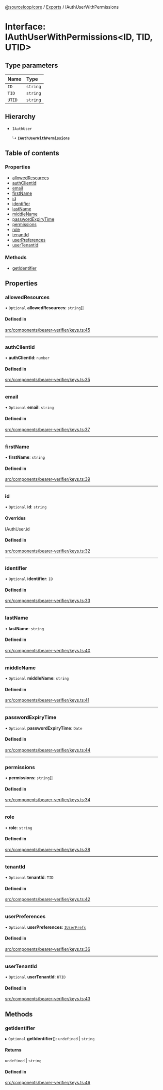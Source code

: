 [@sourceloop/core](../README.md) / [Exports](../modules.md) / IAuthUserWithPermissions

# Interface: IAuthUserWithPermissions<ID, TID, UTID\>

## Type parameters

| Name | Type |
| :------ | :------ |
| `ID` | `string` |
| `TID` | `string` |
| `UTID` | `string` |

## Hierarchy

- `IAuthUser`

  ↳ **`IAuthUserWithPermissions`**

## Table of contents

### Properties

- [allowedResources](IAuthUserWithPermissions.md#allowedresources)
- [authClientId](IAuthUserWithPermissions.md#authclientid)
- [email](IAuthUserWithPermissions.md#email)
- [firstName](IAuthUserWithPermissions.md#firstname)
- [id](IAuthUserWithPermissions.md#id)
- [identifier](IAuthUserWithPermissions.md#identifier)
- [lastName](IAuthUserWithPermissions.md#lastname)
- [middleName](IAuthUserWithPermissions.md#middlename)
- [passwordExpiryTime](IAuthUserWithPermissions.md#passwordexpirytime)
- [permissions](IAuthUserWithPermissions.md#permissions)
- [role](IAuthUserWithPermissions.md#role)
- [tenantId](IAuthUserWithPermissions.md#tenantid)
- [userPreferences](IAuthUserWithPermissions.md#userpreferences)
- [userTenantId](IAuthUserWithPermissions.md#usertenantid)

### Methods

- [getIdentifier](IAuthUserWithPermissions.md#getidentifier)

## Properties

### allowedResources

• `Optional` **allowedResources**: `string`[]

#### Defined in

[src/components/bearer-verifier/keys.ts:45](https://github.com/sourcefuse/loopback4-microservice-catalog/blob/089fc2dc0/packages/core/src/components/bearer-verifier/keys.ts#L45)

___

### authClientId

• **authClientId**: `number`

#### Defined in

[src/components/bearer-verifier/keys.ts:35](https://github.com/sourcefuse/loopback4-microservice-catalog/blob/089fc2dc0/packages/core/src/components/bearer-verifier/keys.ts#L35)

___

### email

• `Optional` **email**: `string`

#### Defined in

[src/components/bearer-verifier/keys.ts:37](https://github.com/sourcefuse/loopback4-microservice-catalog/blob/089fc2dc0/packages/core/src/components/bearer-verifier/keys.ts#L37)

___

### firstName

• **firstName**: `string`

#### Defined in

[src/components/bearer-verifier/keys.ts:39](https://github.com/sourcefuse/loopback4-microservice-catalog/blob/089fc2dc0/packages/core/src/components/bearer-verifier/keys.ts#L39)

___

### id

• `Optional` **id**: `string`

#### Overrides

IAuthUser.id

#### Defined in

[src/components/bearer-verifier/keys.ts:32](https://github.com/sourcefuse/loopback4-microservice-catalog/blob/089fc2dc0/packages/core/src/components/bearer-verifier/keys.ts#L32)

___

### identifier

• `Optional` **identifier**: `ID`

#### Defined in

[src/components/bearer-verifier/keys.ts:33](https://github.com/sourcefuse/loopback4-microservice-catalog/blob/089fc2dc0/packages/core/src/components/bearer-verifier/keys.ts#L33)

___

### lastName

• **lastName**: `string`

#### Defined in

[src/components/bearer-verifier/keys.ts:40](https://github.com/sourcefuse/loopback4-microservice-catalog/blob/089fc2dc0/packages/core/src/components/bearer-verifier/keys.ts#L40)

___

### middleName

• `Optional` **middleName**: `string`

#### Defined in

[src/components/bearer-verifier/keys.ts:41](https://github.com/sourcefuse/loopback4-microservice-catalog/blob/089fc2dc0/packages/core/src/components/bearer-verifier/keys.ts#L41)

___

### passwordExpiryTime

• `Optional` **passwordExpiryTime**: `Date`

#### Defined in

[src/components/bearer-verifier/keys.ts:44](https://github.com/sourcefuse/loopback4-microservice-catalog/blob/089fc2dc0/packages/core/src/components/bearer-verifier/keys.ts#L44)

___

### permissions

• **permissions**: `string`[]

#### Defined in

[src/components/bearer-verifier/keys.ts:34](https://github.com/sourcefuse/loopback4-microservice-catalog/blob/089fc2dc0/packages/core/src/components/bearer-verifier/keys.ts#L34)

___

### role

• **role**: `string`

#### Defined in

[src/components/bearer-verifier/keys.ts:38](https://github.com/sourcefuse/loopback4-microservice-catalog/blob/089fc2dc0/packages/core/src/components/bearer-verifier/keys.ts#L38)

___

### tenantId

• `Optional` **tenantId**: `TID`

#### Defined in

[src/components/bearer-verifier/keys.ts:42](https://github.com/sourcefuse/loopback4-microservice-catalog/blob/089fc2dc0/packages/core/src/components/bearer-verifier/keys.ts#L42)

___

### userPreferences

• `Optional` **userPreferences**: [`IUserPrefs`](IUserPrefs.md)

#### Defined in

[src/components/bearer-verifier/keys.ts:36](https://github.com/sourcefuse/loopback4-microservice-catalog/blob/089fc2dc0/packages/core/src/components/bearer-verifier/keys.ts#L36)

___

### userTenantId

• `Optional` **userTenantId**: `UTID`

#### Defined in

[src/components/bearer-verifier/keys.ts:43](https://github.com/sourcefuse/loopback4-microservice-catalog/blob/089fc2dc0/packages/core/src/components/bearer-verifier/keys.ts#L43)

## Methods

### getIdentifier

▸ `Optional` **getIdentifier**(): `undefined` \| `string`

#### Returns

`undefined` \| `string`

#### Defined in

[src/components/bearer-verifier/keys.ts:46](https://github.com/sourcefuse/loopback4-microservice-catalog/blob/089fc2dc0/packages/core/src/components/bearer-verifier/keys.ts#L46)
